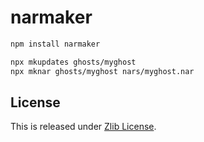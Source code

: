 # narmaker

```bash
npm install narmaker

npx mkupdates ghosts/myghost
npx mknar ghosts/myghost nars/myghost.nar
```

## License

This is released under [Zlib License](https://narazaka.net/license/Zlib?2018).
